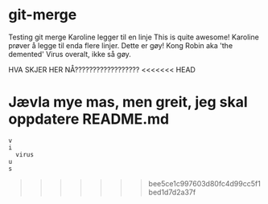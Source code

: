 # git-merge
Testing git merge
Karoline legger til en linje
This is quite awesome!
Karoline prøver å legge til enda flere linjer.
Dette er gøy!
Kong Robin aka 'the demented'
Virus overalt, ikke så gøy.

HVA SKJER HER NÅ??????????????????
<<<<<<< HEAD

Jævla mye mas, men greit, jeg skal oppdatere README.md
=======
	v
	i
      virus
	u
	s
>>>>>>> bee5ce1c997603d80fc4d99cc5f1bed1d7d2a37f
